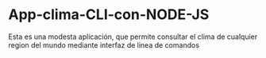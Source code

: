 # App-clima-CLI-con-NODE-JS
Esta es una modesta aplicación, que permite consultar el clima de cualquier region del mundo mediante interfaz de linea de comandos
